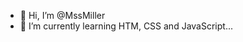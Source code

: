 - 👋 Hi, I’m @MssMiller 
- 🌱 I’m currently learning HTM, CSS and JavaScript...

<!---
MssMiller/MssMiller is a ✨ special ✨ repository because its `README.md` (this file) appears on your GitHub profile.
You can click the Preview link to take a look at your changes.
--->
